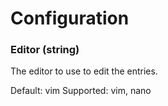 # Configuration

### Editor (string)

The editor to use to edit the entries.

Default: vim
Supported: vim, nano

